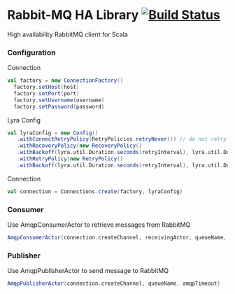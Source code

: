 # Rabbit-MQ HA Library [![Build Status](http://teamcity01.mobcastdev.local:8111/app/rest/builds/buildType:%28id:Hermes_RabbitMQ_HA_BuildPublish%29/statusIcon)](http://teamcity01.mobcastdev.local:8111/viewType.html?buildTypeId=Hermes_RabbitMQ_HA_BuildPublish&guest=1)

High availability RabbitMQ client for Scala

### Configuration

Connection
```scala
val factory = new ConnectionFactory()
  factory.setHost(host)
  factory.setPort(port)
  factory.setUsername(username)
  factory.setPassword(password)
```
Lyra Config

 ```scala
 val lyraConfig = new Config()
    .withConnectRetryPolicy(RetryPolicies.retryNever()) // do not retry on an initial error
    .withRecoveryPolicy(new RecoveryPolicy()
    .withBackoff(lyra.util.Duration.seconds(retryInterval), lyra.util.Duration.seconds(retryMaxInterval)))
    .withRetryPolicy(new RetryPolicy()
    .withBackoff(lyra.util.Duration.seconds(retryInterval), lyra.util.Duration.seconds(retryMaxInterval)))
```

Connection

```scala
val connection = Connections.create(factory, lyraConfig)
```

### Consumer
Use AmqpConsumerActor to retrieve messages from RabbitMQ

```scala
AmqpConsumerActor(connection.createChannel, receivingActor, queueName, None, amqpTimeout, None, "consumer-tag", prefetchCount))
```

### Publisher
Use AmqpPublisherActor to send message to RabbitMQ

```scala
AmqpPublisherActor(connection.createChannel, queueName, amqpTimeout)
```

